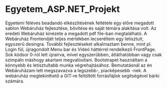 # Egyetem_ASP.NET_Projekt
Egyetemi féléves beadandó elkészítésének feltétele egy előre megadott sablon Webáruház fejlesztése, bővítése és saját témára alakítása volt. Az eredeti Webáruház kinézete a megadott pdf file-ban megtalálható. A Webáruház Frontendjét teljes mértékben lecseréltem egy letisztult, egyszerű desingra. További fejlesztéseket alkalmaztam benne, mint pl. Login fül, újragondolt Menu bar és Videó háttérrel rendelkező FrontPage. Sok kódsor 0-ról lett újraírva, mivel egyszerűbben, átláthatóbban vagy csak szimpáln máshogy akartam megvalósítani. Bootstrapet használtam a könnyebb és letisztultabb munka végrehajtásához. Bemutatásnál az én Webáruházam lett megszavazva a legszebb-, piacképesebb -nek. A webáruház megtekinthető a GIT-re feltöltött forrásfájlok segítségével bárki számára.
